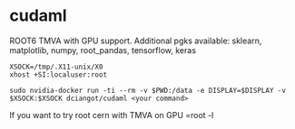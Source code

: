 # cudaml

ROOT6 TMVA with GPU support.
Additional pgks available: sklearn, matplotlib, numpy, root_pandas, tensorflow, keras 

    XSOCK=/tmp/.X11-unix/X0
    xhost +SI:localuser:root

    sudo nvidia-docker run -ti --rm -v $PWD:/data -e DISPLAY=$DISPLAY -v $XSOCK:$XSOCK dciangot/cudaml <your command>

If you want to try root cern with TMVA on GPU <your command>=root -l
